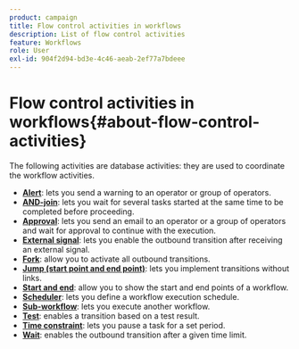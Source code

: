 ```yaml
---
product: campaign
title: Flow control activities in workflows
description: List of flow control activities
feature: Workflows
role: User
exl-id: 904f2d94-bd3e-4c46-aeab-2ef77a7bdeee
---
```

# Flow control activities in workflows{#about-flow-control-activities}

The following activities are database activities: they are used to coordinate the workflow activities.

* **[Alert](alert.md)**: lets you send a warning to an operator or group of operators.
* **[AND-join](and-join.md)**: lets you wait for several tasks started at the same time to be completed before proceeding.
* **[Approval](approval.md)**: lets you send an email to an operator or a group of operators and wait for approval to continue with the execution.
* **[External signal](external-signal.md)**: lets you enable the outbound transition after receiving an external signal. 
* **[Fork](fork.md)**: allow you to activate all outbound transitions.
* **[Jump (start point and end point)](jump--start-point-and-end-point-.md)**: lets you implement transitions without links.
* **[Start and end](start-and-end.md)**: allow you to show the start and end points of a workflow. 
* **[Scheduler](scheduler.md)**: lets you define a workflow execution schedule.
* **[Sub-workflow](sub-workflow.md)**: lets you execute another workflow.
* **[Test](test.md)**: enables a transition based on a test result. 
* **[Time constraint](time-constraint.md)**: lets you pause a task for a set period.
* **[Wait](wait.md)**: enables the outbound transition after a given time limit.
<!--* **Task**: lets you configure task execution. Refer to the [Task](task.md) section.-->
